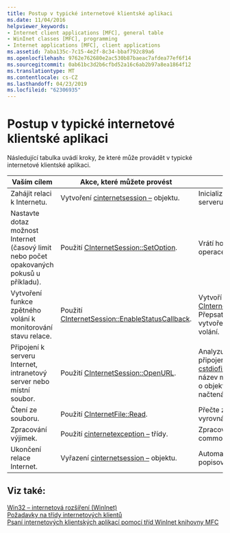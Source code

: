 ```yaml
---
title: Postup v typické internetové klientské aplikaci
ms.date: 11/04/2016
helpviewer_keywords:
- Internet client applications [MFC], general table
- WinInet classes [MFC], programming
- Internet applications [MFC], client applications
ms.assetid: 7aba135c-7c15-4e2f-8c34-bbaf792c89a6
ms.openlocfilehash: 9762e762680e2ac530b87baeac7afdea77ef6f14
ms.sourcegitcommit: 0ab61bc3d2b6cfbd52a16c6ab2b97a8ea1864f12
ms.translationtype: MT
ms.contentlocale: cs-CZ
ms.lasthandoff: 04/23/2019
ms.locfileid: "62306935"
---
```

# <a name="steps-in-a-typical-internet-client-application"></a>Postup v typické internetové klientské aplikaci

Následující tabulka uvádí kroky, že které může provádět v typické internetové klientské aplikaci.

|Vaším cílem|Akce, které můžete provést|Účinek|
|---------------|----------------------|-------------|
|Zahájit relaci k Internetu.|Vytvoření [cinternetsession –](../mfc/reference/cinternetsession-class.md) objektu.|Inicializuje WinInet a připojí k serveru.|
|Nastavte dotaz možnost Internet (časový limit nebo počet opakovaných pokusů u příkladu).|Použití [CInternetSession::SetOption](../mfc/reference/cinternetsession-class.md#setoption).|Vrátí hodnotu FALSE, pokud byla operace neúspěšná.|
|Vytvoření funkce zpětného volání k monitorování stavu relace.|Použití [CInternetSession::EnableStatusCallback](../mfc/reference/cinternetsession-class.md#enablestatuscallback).|Vytvoří zpětné volání, aby [CInternetSession::OnStatusCallback](../mfc/reference/cinternetsession-class.md#onstatuscallback). Přepsat `OnStatusCallback` k vytvoření vlastní rutina zpětného volání.|
|Připojení k serveru Internet, intranetový server nebo místní soubor.|Použití [CInternetSession::OpenURL](../mfc/reference/cinternetsession-class.md#openurl).|Analyzuje adresu URL a otevře připojení k zadanému serveru. Vrátí [cstdiofile –](../mfc/reference/cstdiofile-class.md) (Pokud předáte `OpenURL` název místního souboru). Jedná se o objekt, přes který přistupujete data načtená ze serveru nebo souboru.|
|Čtení ze souboru.|Použití [CInternetFile::Read](../mfc/reference/cinternetfile-class.md#read).|Přečte zadaný počet bajtů pomocí vyrovnávací paměti, které zadáte.|
|Zpracování výjimek.|Použití [cinternetexception –](../mfc/reference/cinternetexception-class.md) třídy.|Zpracovává všechny typy výjimek common Internet.|
|Ukončení relace Internet.|Vyřazení [cinternetsession –](../mfc/reference/cinternetsession-class.md) objektu.|Automaticky vyčistí otevřené popisovače souborů a připojení.|

## <a name="see-also"></a>Viz také:

[Win32 – internetová rozšíření (WinInet)](../mfc/win32-internet-extensions-wininet.md)<br/>
[Požadavky na třídy internetových klientů](../mfc/prerequisites-for-internet-client-classes.md)<br/>
[Psaní internetových klientských aplikací pomocí tříd WinInet knihovny MFC](../mfc/writing-an-internet-client-application-using-mfc-wininet-classes.md)
